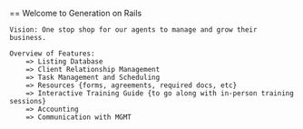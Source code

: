 == Welcome to Generation on Rails

	Vision: One stop shop for our agents to manage and grow their business.
	
	Overview of Features:
		=> Listing Database
		=> Client Relationship Management
		=> Task Management and Scheduling
		=> Resources {forms, agreements, required docs, etc}
		=> Interactive Training Guide {to go along with in-person training sessions}
		=> Accounting
		=> Communication with MGMT
	